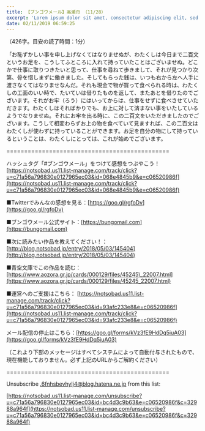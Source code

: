 ```yaml
---
title: 【ブンゴウメール】高瀬舟 （11/28）
excerpt: 'Lorem ipsum dolor sit amet, consectetur adipiscing elit, sed do eiusmod tempor incididunt ut labore et dolore magna aliqua. Praesent elementum facilisis leo vel fringilla est ullamcorper eget. At imperdiet dui accumsan sit amet nulla facilisi morbi tempus.'
date: 02/11/2019 06:59:25
---
```


（426字。目安の読了時間：1分）

「お恥ずかしい事を申し上げなくてはなりませぬが、わたくしは今日まで二百文というお足を、こうしてふところに入れて持っていたことはございませぬ。どこかで仕事に取りつきたいと思って、仕事を尋ねて歩きまして、それが見つかり次第、骨を惜しまずに働きました。そしてもらった銭は、いつも右から左へ人手に渡さなくてはなりませなんだ。それも現金で物が買って食べられる時は、わたくしの工面のいい時で、たいていは借りたものを返して、またあとを借りたのでございます。それがお牢（ろう）にはいってからは、仕事をせずに食べさせていただきます。わたくしはそればかりでも、お上に対して済まない事をいたしているようでなりませぬ。それにお牢を出る時に、この二百文をいただきましたのでございます。こうして相変わらずお上の物を食べていて見ますれば、この二百文はわたくしが使わずに持っていることができます。お足を自分の物にして持っているということは、わたくしにとっては、これが始めでございます。

\==============================================

ハッシュタグ「#ブンゴウメール」をつけて感想をつぶやこう！ [https://notsobad.us11.list-manage.com/track/click?u=c71a56a796830e0127965ec03&id=068e4845b9&e=c06520986f](https://notsobad.us11.list-manage.com/track/click?u=c71a56a796830e0127965ec03&id=068e4845b9&e=c06520986f)

■Twitterでみんなの感想を見る：[https://goo.gl/rgfoDv](https://goo.gl/rgfoDv)

■ブンゴウメール公式サイト：[https://bungomail.com](https://bungomail.com)

■次に読みたい作品を教えてください！：[http://blog.notsobad.jp/entry/2018/05/03/145404](http://blog.notsobad.jp/entry/2018/05/03/145404)

■青空文庫でこの作品を読む：[https://www.aozora.gr.jp/cards/000129/files/45245\_22007.html](https://www.aozora.gr.jp/cards/000129/files/45245_22007.html)

■運営へのご支援はこちら： [https://notsobad.us11.list-manage.com/track/click?u=c71a56a796830e0127965ec03&id=93afc233e8&e=c06520986f](https://notsobad.us11.list-manage.com/track/click?u=c71a56a796830e0127965ec03&id=93afc233e8&e=c06520986f)

メール配信の停止はこちら：[https://goo.gl/forms/kVz3fE9HdDq5iuA03](https://goo.gl/forms/kVz3fE9HdDq5iuA03)

（これより下部のメッセージはすべてシステムによって自動付与されたもので、現在機能しておりません。必ず上記のURLからご解約ください）

\==============================================

Unsubscribe .6fnhsbevhylj4@blog.hatena.ne.jp from this list:

[https://notsobad.us11.list-manage.com/unsubscribe?u=c71a56a796830e0127965ec03&id=bc4d3c9b63&e=c06520986f&c=32988a964f](https://notsobad.us11.list-manage.com/unsubscribe?u=c71a56a796830e0127965ec03&id=bc4d3c9b63&e=c06520986f&c=32988a964f)